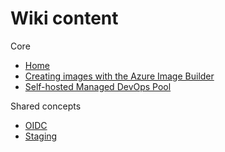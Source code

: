 # Wiki content

Core
- [Home](./Home)
- [Creating images with the Azure Image Builder](./Creating%20images%20with%20the%20Azure%20Image%20Builder)
- [Self-hosted Managed DevOps Pool](./Self-hosted%20Managed%20DevOps%20Pool)

Shared concepts
- [OIDC](./OIDC)
- [Staging](./Staging)

